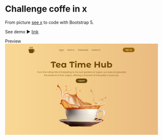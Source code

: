 # Challenge coffe in x

From picture [see x](https://x.com/AmenaiSabuwala/status/1814572465194213803/photo/1) to code with Bootstrap 5.

See demo ▶️ [link](https://challenge-coffe.netlify.app/)

Preview
![Captura de pantalla del hero](/assets/img/hero.png)
